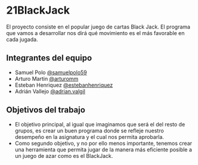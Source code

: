 # 21BlackJack

El proyecto consiste en el popular juego de cartas Black Jack.
El programa que vamos a desarrollar nos dirá qué movimiento es el más favorable en cada jugada.

## Integrantes del equipo

- Samuel Polo [@samuelpolo59](https://github.com/samuelpolo59)
- Arturo Martin [@arturomm](https://github.com/arturomm)
- Esteban Henriquez [@estebanhenriquez](github.com/estebanhenriquez)
- Adrián Vallejo [@adrian.valgil](github.com/adrian.valgil)

## Objetivos del trabajo

- El objetivo principal, al igual que imaginamos que será el del resto de grupos, es crear un buen programa donde se refleje
 nuestro desempeño en la asignatura y el cual nos permita aprobarla.
- Como segundo objetivo, y no por ello menos importante, tenemos crear una herramienta que permita jugar de la manera más eficiente posible a un juego de azar
 como es el BlackJack.

